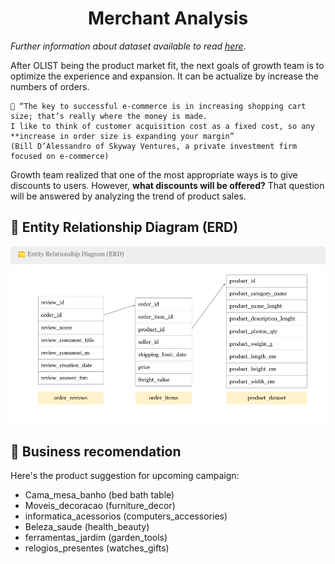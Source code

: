 <h1 align="center">Merchant Analysis</h1>

*Further information about dataset available to read [here](https://www.kaggle.com/olistbr/brazilian-ecommerce?select=olist_orders_dataset.csv)*.

After OLIST being the product market fit, the next goals of growth team is to optimize the experience and expansion. 
It can be actualize by increase the numbers of orders. 

    🔷 “The key to successful e-commerce is in increasing shopping cart size; that’s really where the money is made. 
    I like to think of customer acquisition cost as a fixed cost, so any **increase in order size is expanding your margin” 
    (Bill D’Alessandro of Skyway Ventures, a private investment firm focused on e-commerce)


Growth team realized that one of the most appropriate ways is to give discounts to users. 
However, **what discounts will be offered?** That question will be answered by analyzing the trend of product sales.


## 📁 Entity Relationship Diagram (ERD)

<p align="center">
  <a href="" rel="noopener">
    <img src="Asset/merchant-analysis.png" alt="Project logo">
  </a>
</p>

## 📁 Business recomendation

Here's the product suggestion for upcoming campaign:

  - Cama_mesa_banho (bed bath table)
  - Moveis_decoracao (furniture_decor)
  - informatica_acessorios (computers_accessories)
  - Beleza_saude (health_beauty)
  - ferramentas_jardim (garden_tools)
  - relogios_presentes (watches_gifts)
